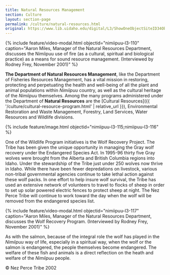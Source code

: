 ```yaml
---
title: Natural Resources Management
section: Culture
layout: section-page
permalink: /culture/natural-resources.html
original: https://www.lib.uidaho.edu/digital/L3/ShowOneObjectSiteID34ObjectID348.html
---
```


{% include feature/video-modal.html objectid="nimiipuu-l3-110" caption="Aaron Miles, Manager of the Natural Resources Department, discusses the Nimíipuu use of fire (as a cultural, spiritual and biological practice) as a means for sound resource management. (Interviewed by Rodney Frey, November 2001)" %}

**The Department of Natural Resources Management**, like the Department of Fisheries Resources Management, has a vital mission in restoring, protecting and perpetuating the health and well-being of all the plant and animal populations within _Nimíipuu_ country, as well as the cultural heritage of the _Nimíipuu_ themselves. Among the many programs administered under the Department of **Natural Resources** are the [Cultural Resources]({{ '/culture/cultural-resource-program.html' | relative_url }}), Environmental Restoration and Waste Management, Forestry, Land Services, Water Resources and Wildlife divisions.

{% include feature/image.html objectid="nimiipuu-l3-115;nimiipuu-l3-116" %}

One of the Wildlife Program initiatives is the Wolf Recovery Project. The Tribe has been given the unique opportunity in managing the Gray wolf recovery under the Endangered Species Act. In 1995-96 thirty five Gray wolves were brought from the Alberta and British Columbia regions into Idaho. Under the stewardship of the Tribe just under 250 wolves now thrive in Idaho. While there have been fewer depredations on livestock, various non-tribal governmental agencies continue to take lethal action against these wolf packs. In one effort to help insure wolf survival, the Tribe has used an extensive network of volunteers to travel to flocks of sheep in order to set up solar powered electric fences to protect sheep at night. The Nez Perce Tribe will continue to work toward the day when the wolf will be removed from the endangered species list.

{% include feature/video-modal.html objectid="nimiipuu-l3-117" caption="Aaron Miles, Manager of the Natural Resources Department, discusses the Wolf Recovery Program. (Interviewed by Rodney Frey, November 2001)" %}

As with the salmon, because of the integral role the wolf has played in the _Nimíipuu_ way of life, especially in a spiritual way, when the wolf or the salmon is endangered, the people themselves become endangered. The welfare of these fish and animals is a direct reflection on the heath and welfare of the _Nimíipuu_ people.

© Nez Perce Tribe 2002
